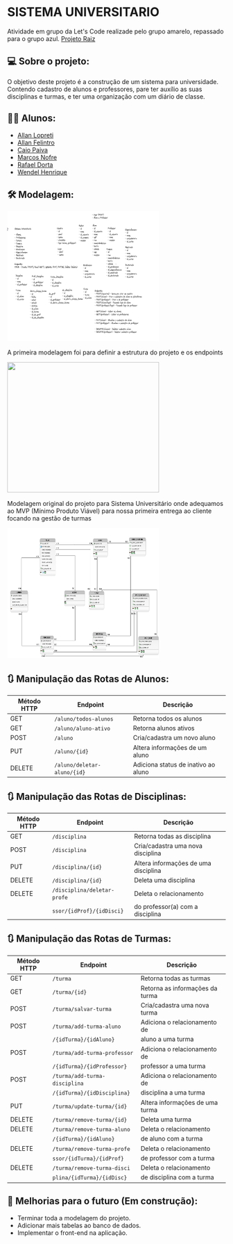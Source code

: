 # SISTEMA UNIVERSITARIO

Atividade em grupo da Let's Code realizade pelo grupo amarelo, repassado para o grupo azul.
[Projeto Raiz](https://github.com/universidade-crescer/sistema-universitario)

## 💻 Sobre o projeto: 

O objetivo deste projeto é a construção de um sistema para universidade. Contendo cadastro de alunos e professores, pare ter auxílio as suas disciplinas e turmas, e ter uma organização com um diário de classe.


## 👨‍💻 Alunos:

- [Allan Lopreti](https://www.linkedin.com/in/allan-lopreti/)
- [Allan Felintro](https://www.linkedin.com/in/allanfelintro/)
- [Caio Paiva](https://www.linkedin.com/in/caio-s-paiva/)
- [Marcos Nofre](https://www.linkedin.com/in/marcos-nofre-79b29b20a/)
- [Rafael Dorta](https://www.linkedin.com/in/rafael-alves-dorta-6642b41b9/)
- [Wendel Henrique](https://www.linkedin.com/in/wendel-henrique-bispo-de-jesus-b940221b7/)

## 🛠️ Modelagem:


<img src = "./universitario/universitario/assets/modelagem endpoints.png"  width="350" height="300"/>

A primeira modelagem foi para definir a estrutura do projeto e os endpoints


<img src = "./universitario/universitario/assets/Modelagem BD Sistema Universitário.png"  width="350" height="300"/>

Modelagem original do projeto para Sistema Universitário onde adequamos ao MVP (Mínimo Produto Viável) para nossa primeira entrega ao cliente focando na gestão de turmas


<img src = "./universitario/universitario/assets/BD UNIVERSIDADE CRESCER.png"  width="350" height="300"/>


## 🔃 Manipulação das Rotas de Alunos:

| Método HTTP  | Endpoint                    | Descrição                            |
| ------------ | --------------------------- | ------------------------------------ |
| GET          | `/aluno/todos-alunos`       | Retorna todos os alunos              |
| GET          | `/aluno/aluno-ativo`        | Retorna alunos ativos                |
| POST         | `/aluno`                    | Cria/cadastra um novo aluno          |
| PUT          | `/aluno/{id}`               | Altera informações de um aluno       |
| DELETE       | `/aluno/deletar-aluno/{id}` | Adiciona status de inativo ao aluno  |


## 🔃 Manipulação das Rotas de Disciplinas:

| Método HTTP  | Endpoint                    | Descrição                            |
| ------------ | --------------------------- | ------------------------------------ |
| GET          | `/disciplina`               | Retorna todas as disciplina          |
| POST         | `/disciplina`               | Cria/cadastra uma nova disciplina    |
| PUT          | `/disciplina/{id}`          | Altera informações de uma disciplina |
| DELETE       | `/disciplina/{id}`          | Deleta uma disciplina                |
| DELETE       | `/disciplina/deletar-profe` | Deleta o relacionamento              |
|              | `ssor/{idProf}/{idDisci}`   | do professor(a) com a disciplina     |


## 🔃 Manipulação das Rotas de Turmas:

| Método HTTP  | Endpoint                    | Descrição                            |
| ------------ |  -------------------------- | ------------------------------------ |
| GET          | `/turma`                    | Retorna todas as turmas              |
| GET          | `/turma/{id}`               | Retorna as informações da turma      |
| POST         | `/turma/salvar-turma`       | Cria/cadastra uma nova turma         |
| POST         | `/turma/add-turma-aluno`    | Adiciona o relacionamento de         |
|              | `/{idTurma}/{idAluno}`      | aluno a uma turma                    |
| POST         | `/turma/add-turma-professor`| Adiciona o relacionamento de         |
|              | `/{idTurma}/{idProfessor}`  | professor a uma turma                |
| POST         |`/turma/add-turma-disciplina`| Adiciona o relacionamento de         |
|              | `/{idTurma}/{idDisciplina}` | disciplina a uma turma               |
| PUT          | `/turma/update-turma/{id}`  | Altera informações de uma turma      |
| DELETE       | `/turma/remove-turma/{id}`  | Deleta uma turma                     |
| DELETE       | `/turma/remove-turma-aluno` | Deleta o relacionamento              |
|              | `/{idTurma}/{idAluno}`      | de aluno com a turma                 |
| DELETE       | `/turma/remove-turma-profe` | Deleta o relacionamento              |
|              | `ssor/{idTurma}/{idProf}`   | de professor com a turma             |
| DELETE       | `/turma/remove-turma-disci` | Deleta o relacionamento              |
|              | `plina/{idTurma}/{idDisc}`  | de disciplina com a turma            |

## 🚧 Melhorias para o futuro (Em construção):

* Terminar toda a modelagem do projeto.
* Adicionar mais tabelas ao banco de dados.
* Implementar o front-end na aplicação.

